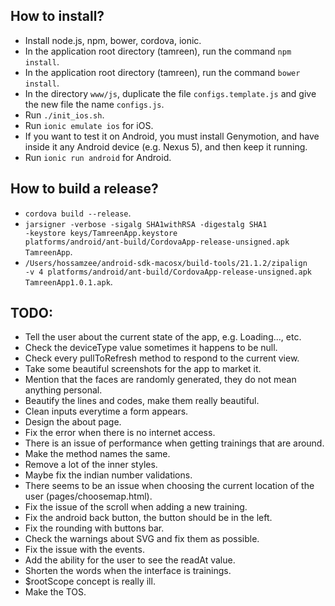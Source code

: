 
## How to install?
- Install node.js, npm, bower, cordova, ionic.
- In the application root directory (tamreen), run the command <code>npm install</code>.
- In the application root directory (tamreen), run the command <code>bower install</code>.
- In the directory <code>www/js</code>, duplicate the file <code>configs.template.js</code> and give the new file the name <code>configs.js</code>.
- Run <code>./init_ios.sh</code>.
- Run <code>ionic emulate ios</code> for iOS.
- If you want to test it on Android, you must install Genymotion, and have inside it any Android device (e.g. Nexus 5), and then keep it running.
- Run <code>ionic run android</code> for Android.

## How to build a release?
- <code>cordova build --release</code>.
- <code>jarsigner -verbose -sigalg SHA1withRSA -digestalg SHA1 -keystore keys/TamreenApp.keystore platforms/android/ant-build/CordovaApp-release-unsigned.apk TamreenApp</code>.
- <code>/Users/hossamzee/android-sdk-macosx/build-tools/21.1.2/zipalign -v 4 platforms/android/ant-build/CordovaApp-release-unsigned.apk TamreenApp1.0.1.apk</code>.

## TODO:
- Tell the user about the current state of the app, e.g. Loading..., etc.
- Check the deviceType value sometimes it happens to be null.
- Check every pullToRefresh method to respond to the current view.
- Take some beautiful screenshots for the app to market it.
- Mention that the faces are randomly generated, they do not mean anything personal.
- Beautify the lines and codes, make them really beautiful.
- Clean inputs everytime a form appears.
- Design the about page.
- Fix the error when there is no internet access.
- There is an issue of performance when getting trainings that are around.
- Make the method names the same.
- Remove a lot of the inner styles.
- Maybe fix the indian number validations.
- There seems to be an issue when choosing the current location of the user (pages/choosemap.html).
- Fix the issue of the scroll when adding a new training.
- Fix the android back button, the button should be in the left.
- Fix the rounding with buttons bar.
- Check the warnings about SVG and fix them as possible.
- Fix the issue with the events.
- Add the ability for the user to see the readAt value.
- Shorten the words when the interface is trainings.
- $rootScope concept is really ill.
- Make the TOS.
